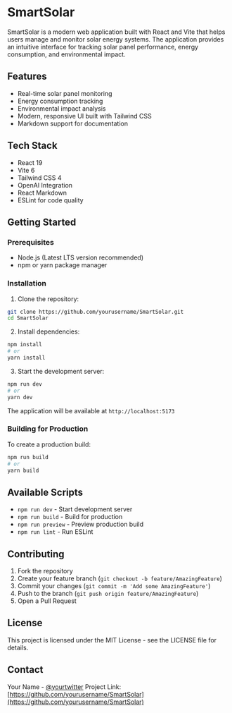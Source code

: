 # SmartSolar

SmartSolar is a modern web application built with React and Vite that helps users manage and monitor solar energy systems. The application provides an intuitive interface for tracking solar panel performance, energy consumption, and environmental impact.

## Features

- Real-time solar panel monitoring
- Energy consumption tracking
- Environmental impact analysis
- Modern, responsive UI built with Tailwind CSS
- Markdown support for documentation

## Tech Stack

- React 19
- Vite 6
- Tailwind CSS 4
- OpenAI Integration
- React Markdown
- ESLint for code quality

## Getting Started

### Prerequisites

- Node.js (Latest LTS version recommended)
- npm or yarn package manager

### Installation

1. Clone the repository:
```bash
git clone https://github.com/yourusername/SmartSolar.git
cd SmartSolar
```

2. Install dependencies:
```bash
npm install
# or
yarn install
```

3. Start the development server:
```bash
npm run dev
# or
yarn dev
```

The application will be available at `http://localhost:5173`

### Building for Production

To create a production build:

```bash
npm run build
# or
yarn build
```

## Available Scripts

- `npm run dev` - Start development server
- `npm run build` - Build for production
- `npm run preview` - Preview production build
- `npm run lint` - Run ESLint

## Contributing

1. Fork the repository
2. Create your feature branch (`git checkout -b feature/AmazingFeature`)
3. Commit your changes (`git commit -m 'Add some AmazingFeature'`)
4. Push to the branch (`git push origin feature/AmazingFeature`)
5. Open a Pull Request

## License

This project is licensed under the MIT License - see the LICENSE file for details.

## Contact

Your Name - [@yourtwitter](https://twitter.com/yourtwitter)
Project Link: [https://github.com/yourusername/SmartSolar](https://github.com/yourusername/SmartSolar)
